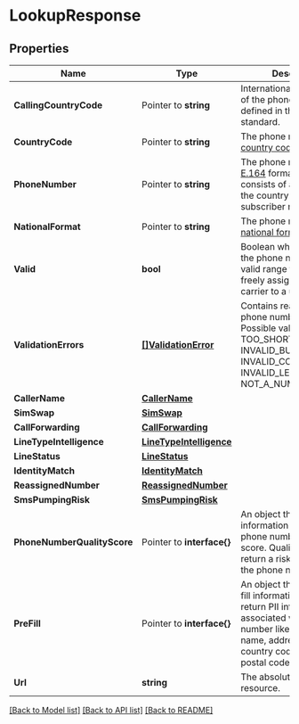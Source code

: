 # LookupResponse

## Properties

Name | Type | Description | Notes
------------ | ------------- | ------------- | -------------
**CallingCountryCode** | Pointer to **string** | International dialing prefix of the phone number defined in the E.164 standard. |
**CountryCode** | Pointer to **string** | The phone number's [ISO country code](https://en.wikipedia.org/wiki/ISO_3166-1_alpha-2). |
**PhoneNumber** | Pointer to **string** | The phone number in [E.164](https://www.twilio.com/docs/glossary/what-e164) format, which consists of a + followed by the country code and subscriber number. |
**NationalFormat** | Pointer to **string** | The phone number in [national format](https://en.wikipedia.org/wiki/National_conventions_for_writing_telephone_numbers). |
**Valid** | **bool** | Boolean which indicates if the phone number is in a valid range that can be freely assigned by a carrier to a user. |[optional] 
**ValidationErrors** | [**[]ValidationError**](ValidationError.md) | Contains reasons why a phone number is invalid. Possible values: TOO_SHORT, TOO_LONG, INVALID_BUT_POSSIBLE, INVALID_COUNTRY_CODE, INVALID_LENGTH, NOT_A_NUMBER. |[optional] 
**CallerName** | [**CallerName**](CallerName.md) |  |[optional] 
**SimSwap** | [**SimSwap**](SimSwap.md) |  |[optional] 
**CallForwarding** | [**CallForwarding**](CallForwarding.md) |  |[optional] 
**LineTypeIntelligence** | [**LineTypeIntelligence**](LineTypeIntelligence.md) |  |[optional] 
**LineStatus** | [**LineStatus**](LineStatus.md) |  |[optional] 
**IdentityMatch** | [**IdentityMatch**](IdentityMatch.md) |  |[optional] 
**ReassignedNumber** | [**ReassignedNumber**](ReassignedNumber.md) |  |[optional] 
**SmsPumpingRisk** | [**SmsPumpingRisk**](SmsPumpingRisk.md) |  |[optional] 
**PhoneNumberQualityScore** | Pointer to **interface{}** | An object that contains information of a mobile phone number quality score. Quality score will return a risk score about the phone number. |
**PreFill** | Pointer to **interface{}** | An object that contains pre fill information. pre_fill will return PII information associated with the phone number like first name, last name, address line, country code, state and postal code.  |
**Url** | **string** | The absolute URL of the resource. |[optional] 

[[Back to Model list]](../README.md#documentation-for-models) [[Back to API list]](../README.md#documentation-for-api-endpoints) [[Back to README]](../README.md)



